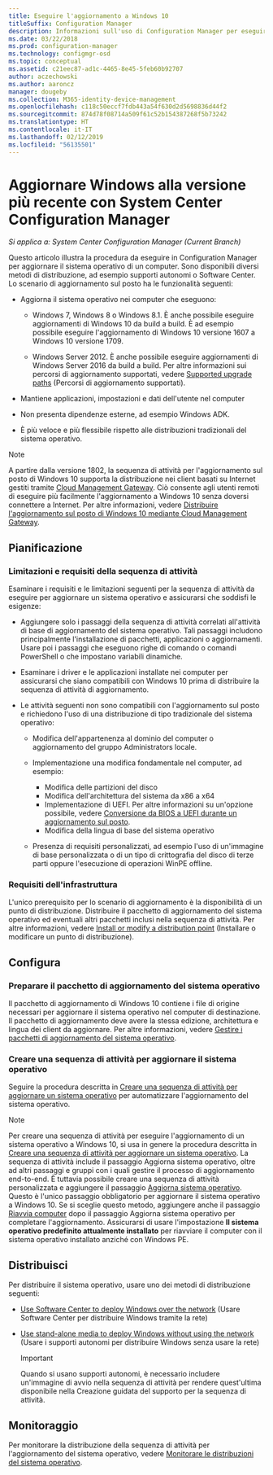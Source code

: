 ```yaml
---
title: Eseguire l'aggiornamento a Windows 10
titleSuffix: Configuration Manager
description: Informazioni sull'uso di Configuration Manager per eseguire l'aggiornamento del sistema operativo da Windows 7 o versione successiva a Windows 10.
ms.date: 03/22/2018
ms.prod: configuration-manager
ms.technology: configmgr-osd
ms.topic: conceptual
ms.assetid: c21eec87-ad1c-4465-8e45-5feb60b92707
author: aczechowski
ms.author: aaroncz
manager: dougeby
ms.collection: M365-identity-device-management
ms.openlocfilehash: c118c50eccf7fdb443a54f630d2d5698836d44f2
ms.sourcegitcommit: 874d78f08714a509f61c52b154387268f5b73242
ms.translationtype: HT
ms.contentlocale: it-IT
ms.lasthandoff: 02/12/2019
ms.locfileid: "56135501"
---
```

# <a name="upgrade-windows-to-the-latest-version-with-system-center-configuration-manager"></a>Aggiornare Windows alla versione più recente con System Center Configuration Manager

*Si applica a: System Center Configuration Manager (Current Branch)*

Questo articolo illustra la procedura da eseguire in Configuration Manager per aggiornare il sistema operativo di un computer. Sono disponibili diversi metodi di distribuzione, ad esempio supporti autonomi o Software Center. Lo scenario di aggiornamento sul posto ha le funzionalità seguenti:  

-   Aggiorna il sistema operativo nei computer che eseguono:
    - Windows 7, Windows 8 o Windows 8.1. È anche possibile eseguire aggiornamenti di Windows 10 da build a build. È ad esempio possibile eseguire l'aggiornamento di Windows 10 versione 1607 a Windows 10 versione 1709.  
    
    - Windows Server 2012. È anche possibile eseguire aggiornamenti di Windows Server 2016 da build a build. Per altre informazioni sui percorsi di aggiornamento supportati, vedere [Supported upgrade paths](https://docs.microsoft.com/windows-server/get-started/supported-upgrade-paths#upgrading-previous-retail-versions-of-windows-server-to-windows-server-2016) (Percorsi di aggiornamento supportati).    

-   Mantiene applicazioni, impostazioni e dati dell'utente nel computer  

-   Non presenta dipendenze esterne, ad esempio Windows ADK.  

-   È più veloce e più flessibile rispetto alle distribuzioni tradizionali del sistema operativo.  


> [!Note]  
> A partire dalla versione 1802, la sequenza di attività per l'aggiornamento sul posto di Windows 10 supporta la distribuzione nei client basati su Internet gestiti tramite [Cloud Management Gateway](/sccm/core/clients/manage/plan-cloud-management-gateway). Ciò consente agli utenti remoti di eseguire più facilmente l'aggiornamento a Windows 10 senza doversi connettere a Internet. Per altre informazioni, vedere [Distribuire l'aggiornamento sul posto di Windows 10 mediante Cloud Management Gateway](/sccm/osd/deploy-use/manage-task-sequences-to-automate-tasks#deploy-windows-10-in-place-upgrade-via-cmg). <!-- 1357149 -->



##  <a name="BKMK_Plan"></a> Pianificazione  

### <a name="task-sequence-requirements-and-limitations"></a>Limitazioni e requisiti della sequenza di attività

Esaminare i requisiti e le limitazioni seguenti per la sequenza di attività da eseguire per aggiornare un sistema operativo e assicurarsi che soddisfi le esigenze:  

- Aggiungere solo i passaggi della sequenza di attività correlati all'attività di base di aggiornamento del sistema operativo. Tali passaggi includono principalmente l'installazione di pacchetti, applicazioni o aggiornamenti. Usare poi i passaggi che eseguono righe di comando o comandi PowerShell o che impostano variabili dinamiche.  

- Esaminare i driver e le applicazioni installate nei computer per assicurarsi che siano compatibili con Windows 10 prima di distribuire la sequenza di attività di aggiornamento.  

- Le attività seguenti non sono compatibili con l'aggiornamento sul posto e richiedono l'uso di una distribuzione di tipo tradizionale del sistema operativo:  

  - Modifica dell'appartenenza al dominio del computer o aggiornamento del gruppo Administrators locale.  

  - Implementazione una modifica fondamentale nel computer, ad esempio: 
    - Modifica delle partizioni del disco
    - Modifica dell'architettura del sistema da x86 a x64
    - Implementazione di UEFI. Per altre informazioni su un'opzione possibile, vedere [Conversione da BIOS a UEFI durante un aggiornamento sul posto](/sccm/osd/deploy-use/task-sequence-steps-to-manage-bios-to-uefi-conversion#convert-from-bios-to-uefi-during-an-in-place-upgrade).
    - Modifica della lingua di base del sistema operativo  

  - Presenza di requisiti personalizzati, ad esempio l'uso di un'immagine di base personalizzata o di un tipo di crittografia del disco di terze parti oppure l'esecuzione di operazioni WinPE offline.  

### <a name="infrastructure-requirements"></a>Requisiti dell'infrastruttura  

L'unico prerequisito per lo scenario di aggiornamento è la disponibilità di un punto di distribuzione. Distribuire il pacchetto di aggiornamento del sistema operativo ed eventuali altri pacchetti inclusi nella sequenza di attività. Per altre informazioni, vedere [Install or modify a distribution point](../../core/servers/deploy/configure/install-and-configure-distribution-points.md) (Installare o modificare un punto di distribuzione).



##  <a name="BKMK_Configure"></a> Configura  

### <a name="prepare-the-os-upgrade-package"></a>Preparare il pacchetto di aggiornamento del sistema operativo  

  Il pacchetto di aggiornamento di Windows 10 contiene i file di origine necessari per aggiornare il sistema operativo nel computer di destinazione. Il pacchetto di aggiornamento deve avere la stessa edizione, architettura e lingua dei client da aggiornare. Per altre informazioni, vedere [Gestire i pacchetti di aggiornamento del sistema operativo](../get-started/manage-operating-system-upgrade-packages.md).  


### <a name="create-a-task-sequence-to-upgrade-the-os"></a>Creare una sequenza di attività per aggiornare il sistema operativo  

  Seguire la procedura descritta in [Creare una sequenza di attività per aggiornare un sistema operativo](create-a-task-sequence-to-upgrade-an-operating-system.md) per automatizzare l'aggiornamento del sistema operativo.  

   > [!NOTE]  
   > Per creare una sequenza di attività per eseguire l'aggiornamento di un sistema operativo a Windows 10, si usa in genere la procedura descritta in [Creare una sequenza di attività per aggiornare un sistema operativo](create-a-task-sequence-to-upgrade-an-operating-system.md). La sequenza di attività include il passaggio Aggiorna sistema operativo, oltre ad altri passaggi e gruppi con i quali gestire il processo di aggiornamento end-to-end. È tuttavia possibile creare una sequenza di attività personalizzata e aggiungere il passaggio [Aggiorna sistema operativo](../understand/task-sequence-steps.md#BKMK_UpgradeOS). Questo è l'unico passaggio obbligatorio per aggiornare il sistema operativo a Windows 10. Se si sceglie questo metodo, aggiungere anche il passaggio [Riavvia computer](../understand/task-sequence-steps.md#BKMK_RestartComputer) dopo il passaggio Aggiorna sistema operativo per completare l'aggiornamento. Assicurarsi di usare l'impostazione **Il sistema operativo predefinito attualmente installato** per riavviare il computer con il sistema operativo installato anziché con Windows PE.  



##  <a name="BKMK_Deploy"></a> Distribuisci  

Per distribuire il sistema operativo, usare uno dei metodi di distribuzione seguenti:  

  -   [Use Software Center to deploy Windows over the network](use-software-center-to-deploy-windows-over-the-network.md) (Usare Software Center per distribuire Windows tramite la rete)  

  -   [Use stand-alone media to deploy Windows without using the network](use-stand-alone-media-to-deploy-windows-without-using-the-network.md) (Usare i supporti autonomi per distribuire Windows senza usare la rete)  

      > [!IMPORTANT]  
      > Quando si usano supporti autonomi, è necessario includere un'immagine di avvio nella sequenza di attività per rendere quest'ultima disponibile nella Creazione guidata del supporto per la sequenza di attività.




## <a name="monitor"></a>Monitoraggio  

Per monitorare la distribuzione della sequenza di attività per l'aggiornamento del sistema operativo, vedere [Monitorare le distribuzioni del sistema operativo](monitor-operating-system-deployments.md).  
